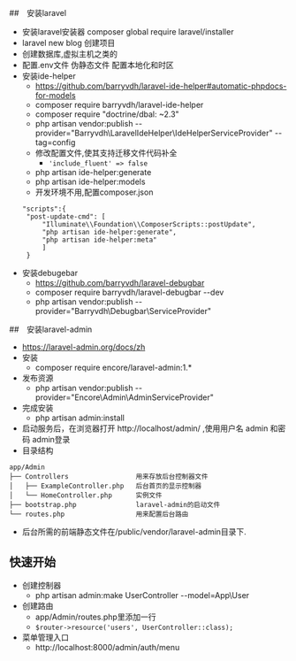 ##　安装laravel
- 安装laravel安装器 composer global require laravel/installer
- laravel new blog 创建项目
- 创建数据库,虚拟主机之类的
- 配置.env文件 伪静态文件 配置本地化和时区
- 安装ide-helper
  - https://github.com/barryvdh/laravel-ide-helper#automatic-phpdocs-for-models
  - composer require barryvdh/laravel-ide-helper
  - composer require "doctrine/dbal: ~2.3"
  - php artisan vendor:publish --provider="Barryvdh\LaravelIdeHelper\IdeHelperServiceProvider" --tag=config
  - 修改配置文件,使其支持迁移文件代码补全
    - `'include_fluent' => false`
  - php artisan ide-helper:generate
  - php artisan ide-helper:models
  - 开发环境不用,配置composer.json
   ```
   "scripts":{
    "post-update-cmd": [
        "Illuminate\\Foundation\\ComposerScripts::postUpdate",
        "php artisan ide-helper:generate",
        "php artisan ide-helper:meta"
        ]
    }
  ```
- 安装debugebar
  - https://github.com/barryvdh/laravel-debugbar
  - composer require barryvdh/laravel-debugbar --dev
  - php artisan vendor:publish --provider="Barryvdh\Debugbar\ServiceProvider"

##　安装laravel-admin
- https://laravel-admin.org/docs/zh
- 安装 
  - composer require encore/laravel-admin:1.*
- 发布资源 
  - php artisan vendor:publish --provider="Encore\Admin\AdminServiceProvider"
- 完成安装 
  - php artisan admin:install
- 启动服务后，在浏览器打开 http://localhost/admin/ ,使用用户名 admin 和密码 admin登录
- 目录结构
```
app/Admin
├── Controllers                 用来存放后台控制器文件
│   ├── ExampleController.php   后台首页的显示控制器
│   └── HomeController.php      实例文件
├── bootstrap.php               laravel-admin的启动文件
└── routes.php                  用来配置后台路由
```
- 后台所需的前端静态文件在/public/vendor/laravel-admin目录下.

## 快速开始
- 创建控制器
  - php artisan admin:make UserController --model=App\User
- 创建路由
  - app/Admin/routes.php里添加一行
  - `$router->resource('users', UserController::class);`
- 菜单管理入口
  -  http://localhost:8000/admin/auth/menu